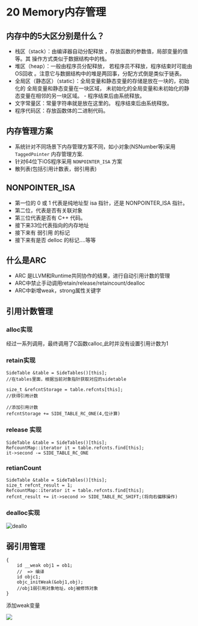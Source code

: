 # 20 Memory内存管理

## 内存中的5大区分别是什么？
* 栈区（stack）：由编译器自动分配释放 ，存放函数的参数值，局部变量的值等。其 操作方式类似于数据结构中的栈。
* 堆区（heap）：一般由程序员分配释放， 若程序员不释放，程序结束时可能由OS回收 。注意它与数据结构中的堆是两回事，分配方式倒是类似于链表。
* 全局区（静态区）（static）：全局变量和静态变量的存储是放在一块的，初始化的 全局变量和静态变量在一块区域， 未初始化的全局变量和未初始化的静态变量在相邻的另一块区域。 - 程序结束后由系统释放。
* 文字常量区：常量字符串就是放在这里的。 程序结束后由系统释放。
* 程序代码区：存放函数体的二进制代码。


## 内存管理方案
* 系统针对不同场景下内存管理方案不同，如小对象(NSNumber等)采用 `TaggedPointer` 内存管理方案.
* 针对64位下iOS程序采用 `NONPOINTER_ISA` 方案
* 散列表(包括引用计数表，弱引用表)

## NONPOINTER_ISA
* 第一位的 0 或 1 代表是纯地址型 isa 指针，还是 NONPOINTER_ISA 指针。
* 第二位，代表是否有关联对象
* 第三位代表是否有 C++ 代码。
* 接下来33位代表指向的内存地址
* 接下来有 弱引用 的标记
* 接下来有是否 delloc 的标记....等等


## 什么是ARC

* ARC 是LLVM和Runtime共同协作的结果，进行自动引用计数的管理
* ARC中禁止手动调用retain/release/retaincount/dealloc
* ARC中新增weak，strong属性关键字

## 引用计数管理
### alloc实现
经过一系列调用，最终调用了C函数calloc,此时并没有设置引用计数为1

### retain实现

```
SideTable &table = SideTables()[this];
//在tables里面，根据当前对象指针获取对应的sidetable

size_t &refcntStorage = table.refcnts[this];
//获得引用计数

//添加引用计数
refcntStorage += SIDE_TABLE_RC_ONE(4,位计算)
```

### release 实现

```
SideTable &table = SideTables()[this];
RefcountMap::iterator it = table.refcnts.find[this];
it->second -= SIDE_TABLE_RC_ONE
```

### retianCount

```
SideTable &table = SideTables()[this];
size_t refcnt_result = 1;
RefcountMap::iterator it = table.refcnts.find[this];
refcnt_result += it->second >> SIDE_TABLE_RC_SHIFT;(将向右偏移操作)
```

### dealloc实现
![deallo](http://img.isylar.com/media/dealloc.png)

## 弱引用管理

```
{
    id __weak obj1 = ob1; 
    //  => 编译 
    id objc1;
    objc_initWeak(&obj1,obj);
    //obj1弱引用对象地址，obj被修饰对象
}
```

添加weak变量

![](http://img.isylar.com/media/15475622619941.jpg)

